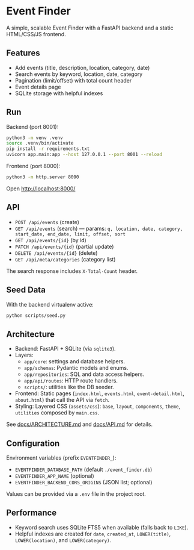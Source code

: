 # Event Finder

A simple, scalable Event Finder with a FastAPI backend and a static HTML/CSS/JS frontend.

## Features

- Add events (title, description, location, category, date)
- Search events by keyword, location, date, category
- Pagination (limit/offset) with total count header
- Event details page
- SQLite storage with helpful indexes

## Run

Backend (port 8001):

```bash
python3 -m venv .venv
source .venv/bin/activate
pip install -r requirements.txt
uvicorn app.main:app --host 127.0.0.1 --port 8001 --reload
```

Frontend (port 8000):

```bash
python3 -m http.server 8000
```

Open [http://localhost:8000/](http://localhost:8000/)

## API

- `POST /api/events` (create)
- `GET /api/events` (search) — params: `q, location, date, category, start_date, end_date, limit, offset, sort`
- `GET /api/events/{id}` (by id)
- `PATCH /api/events/{id}` (partial update)
- `DELETE /api/events/{id}` (delete)
- `GET /api/meta/categories` (category list)

The search response includes `X-Total-Count` header.

## Seed Data

With the backend virtualenv active:

```bash
python scripts/seed.py
```

## Architecture

- Backend: FastAPI + SQLite (via `sqlite3`).
- Layers:
  - `app/core`: settings and database helpers.
  - `app/schemas`: Pydantic models and enums.
  - `app/repositories`: SQL and data access helpers.
  - `app/api/routes`: HTTP route handlers.
  - `scripts/`: utilities like the DB seeder.
- Frontend: Static pages (`index.html`, `events.html`, `event-detail.html`, `about.html`) that call the API via `fetch`.
- Styling: Layered CSS (`assets/css`): `base`, `layout`, `components`, `theme`, `utilities` composed by `main.css`.

See [docs/ARCHITECTURE.md](docs/ARCHITECTURE.md) and [docs/API.md](docs/API.md) for details.

## Configuration

Environment variables (prefix `EVENTFINDER_`):

- `EVENTFINDER_DATABASE_PATH` (default `./event_finder.db`)
- `EVENTFINDER_APP_NAME` (optional)
- `EVENTFINDER_BACKEND_CORS_ORIGINS` (JSON list; optional)

Values can be provided via a `.env` file in the project root.

## Performance

- Keyword search uses SQLite FTS5 when available (falls back to `LIKE`).
- Helpful indexes are created for `date`, `created_at`, `LOWER(title)`, `LOWER(location)`, and `LOWER(category)`.
